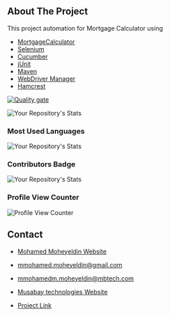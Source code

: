 <!-- ABOUT THE PROJECT -->
## About The Project
This project automation for Mortgage Calculator using
* [MortgageCalculator](www.mortgagecalculator.net)
* [Selenium](https://www.selenium.dev)
* [Cucumber](https://cucumber.io)
* [jUnit](https://junit.org/junit4/)
* [Maven](https://maven.apache.org/)
* [WebDriver Manager](https://github.com/bonigarcia/webdrivermanager)
* [Hamcrest](http://hamcrest.org/)



[![Quality gate](https://sonarcloud.io/api/project_badges/quality_gate?project=mohamedmoheyeldin_TeslaCypressAutomation)](https://sonarcloud.io/dashboard?id=mohamedmoheyeldin_TeslaCypressAutomation)

![Your Repository's Stats](https://github-readme-stats.vercel.app/api?username=mohamedmoheyeldin&show_icons=true)

### Most Used Languages
![Your Repository's Stats](https://github-readme-stats.vercel.app/api/top-langs/?username=mohamedmoheyeldin&theme=blue-green)

### Contributors Badge
![Your Repository's Stats](https://contrib.rocks/image?repo=mohamedmoheyeldin/TeslaCypressAutomation)

### Profile View Counter
![Profile View Counter](https://komarev.com/ghpvc/?username=mohamedmoheyeldin)




<!-- CONTACT -->
## Contact

* [Mohamed Moheyeldin Website](https://mohamedmoheyeldin.com) 

* [mmohamed.moheyeldin@gmail.com](mmohamed.moheyeldin@gmail.com)

* [mmohamedm.moheyeldin@mbtech.com](mmohamedm.moheyeldin@mbtech.com)
  
* [Musabay technologies Website](https://www.musabaytechnologies.com)

* [Project Link](https://github.com/mohamedmoheyeldin/Mortgage-Calculator)



